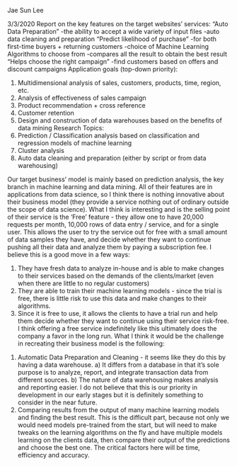 ﻿Jae Sun Lee
 
3/3/2020
Report on the key features on the target websites’ services:
“Auto Data Preparation”
-the ability to accept a wide variety of input files
-auto data cleaning and preparation 
“Predict likelihood of purchase”
-for both first-time buyers + returning customers
-choice of Machine Learning Algorithms to choose from
-compares all the result to obtain the best result
“Helps choose the right campaign”
-find customers based on offers and discount campaigns
Application goals (top-down priority):
1. Multidimensional analysis of sales, customers, products, time, region, etc.
2. Analysis of effectiveness of sales campaign
3. Product recommendation + cross reference
4. Customer retention
5. Design and construction of data warehouses based on the benefits of data mining
Research Topics:
1. Prediction / Classification analysis based on classification and regression models of machine learning
2. Cluster analysis
3. Auto data cleaning and preparation (either by script or from data warehousing)




Our target business’ model is mainly based on prediction analysis, the key branch in machine learning and data mining. All of their features are in applications from data science, so I think there is nothing innovative about their business model (they provide a service nothing out of ordinary outside the scope of data science). What I think is interesting and is the selling point of their service is the ‘Free’ feature - they allow one to have 20,000 requests per month, 10,000 rows of data entry / service, and for a single user.  This allows the user to try the service out for free with a small amount of data samples they have, and decide whether they want to continue pushing all their data and analyze them by paying a subscription fee. 
I believe this is a good move in a few ways:
1) They have fresh data to analyze in-house and is able to make changes to their services based on the demands of the clients/market (even when there are little to no regular customers)
2) They are able to train their machine learning models - since the trial is free, there is little risk to use this data and make changes to their algorithms. 
3) Since it is free to use, it allows the clients to have a trial run and help them decide whether they want to continue using their service risk-free.
I think offering a free service indefinitely like this ultimately does the company a favor in the long run.
        What I think it would be the challenge in recreating their business model is the following:
1. Automatic Data Preparation and Cleaning - it seems like they do this by having a data warehouse. 
a) It differs from a database in that it’s sole purpose is to analyze, report, and integrate transaction data from different sources. 
b) The nature of data warehousing makes analysis and reporting easier.
I do not believe that this is our priority in development in our early stages but it is definitely something to consider in the near future.
2. Comparing results from the output of many machine learning models and finding the best result. This is the difficult part, because not only we would need models pre-trained from the start, but will need to make tweaks on the learning algorithms on the fly and have multiple models learning on the clients data, then compare their output of the predictions and choose the best one. The critical factors here will be time, efficiency and accuracy.
